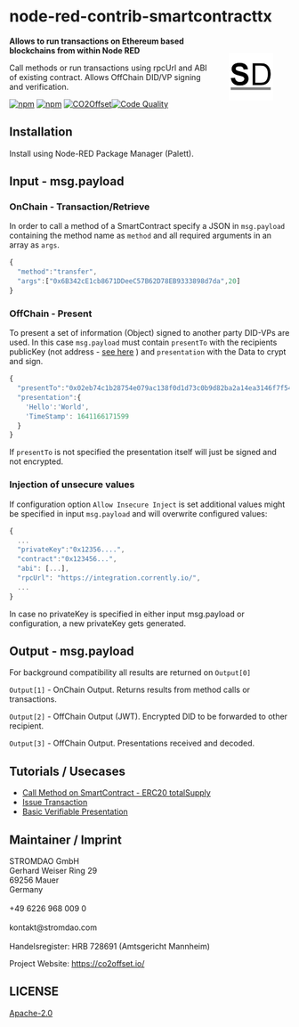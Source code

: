 # node-red-contrib-smartcontracttx

<a href="https://stromdao.de/" target="_blank" title="STROMDAO - Digital Energy Infrastructure"><img src="./static/stromdao.png" align="right" height="85px" hspace="30px" vspace="30px"></a>

**Allows to run transactions on Ethereum based blockchains from within Node RED**

Call methods or run transactions using rpcUrl and ABI of existing contract. Allows OffChain DID/VP signing and verification.

[![npm](https://img.shields.io/npm/dt/node-red-contrib-smartcontracttx.svg)](https://www.npmjs.com/package/node-red-contrib-smartcontracttx)
[![npm](https://img.shields.io/npm/v/node-red-contrib-smartcontracttx.svg)](https://www.npmjs.com/package/node-red-contrib-smartcontracttx)
[![CO2Offset](https://api.corrently.io/v2.0/ghgmanage/statusimg?host=node-red-contrib-smartcontracttx&svg=1)](https://co2offset.io/badge.html?host=node-red-contrib-smartcontracttx)[![Code Quality](https://api.codiga.io/project/30556/score/svg)](https://app.codiga.io/public/project/30556/node-red-contrib-smartcontracttx/dashboard)

## Installation

Install using Node-RED Package Manager (Palett).

## Input - msg.payload

### OnChain - Transaction/Retrieve

In order to call a method of a SmartContract specify a JSON in `msg.payload` containing the method name as `method` and all required arguments in an array as `args`.

```javascript
{
  "method":"transfer",
  "args":["0x6B342cE1cb8671DDeeC57B62D78EB9333898d7da",20]
}
```

### OffChain - Present

To present a set of information (Object) signed to another party DID-VPs are used. In this case `msg.payload` must contain `presentTo` with the recipients publicKey (not address - [see here](https://ethereum.stackexchange.com/questions/13778/get-public-key-of-any-ethereum-account/79174) ) and `presentation` with the Data to crypt and sign.

```javascript
{
  "presentTo":"0x02eb74c1b28754e079ac138f0d1d73c0b9d82ba2a14ea3146f7f540e841ee43679",
  "presentation":{
    'Hello':'World',
    'TimeStamp': 1641166171599
  }
}
```

If `presentTo` is not specified the presentation itself will just be signed and not encrypted.

### Injection of unsecure values

If configuration option `Allow Insecure Inject` is set additional values might be specified in input `msg.payload` and will overwrite configured values:

```javascript
{
  ...
  "privateKey":"0x12356....",
  "contract":"0x123456...",
  "abi": [...],
  "rpcUrl": "https://integration.corrently.io/",
  ...
}
```

In case no privateKey is specified in either input msg.payload or configuration, a new privateKey gets generated.

## Output - msg.payload

For background compatibility all results are returned on `Output[0]`

`Output[1]` - OnChain Output. Returns results from method calls or transactions.

`Output[2]` - OffChain Output (JWT). Encrypted DID to be forwarded to other recipient.

`Output[3]` - OffChain Output. Presentations received and decoded.

## Tutorials / Usecases

- [Call Method on SmartContract - ERC20 totalSupply](https://github.com/energychain/node-red-contrib-smartcontracttx/blob/main/docs/UC1_Call_Method.md)
- [Issue Transaction](https://github.com/energychain/node-red-contrib-smartcontracttx/blob/main/docs/UC2_Transact_SC.md)
- [Basic Verifiable Presentation](https://github.com/energychain/node-red-contrib-smartcontracttx/blob/main/docs/UC3_VP_Offchain.md)

## Maintainer / Imprint

<addr>
STROMDAO GmbH  <br/>
Gerhard Weiser Ring 29  <br/>
69256 Mauer  <br/>
Germany  <br/>
  <br/>
+49 6226 968 009 0  <br/>
  <br/>
kontakt@stromdao.com  <br/>
  <br/>
Handelsregister: HRB 728691 (Amtsgericht Mannheim)
</addr>

Project Website: https://co2offset.io/

## LICENSE
[Apache-2.0](./LICENSE)
